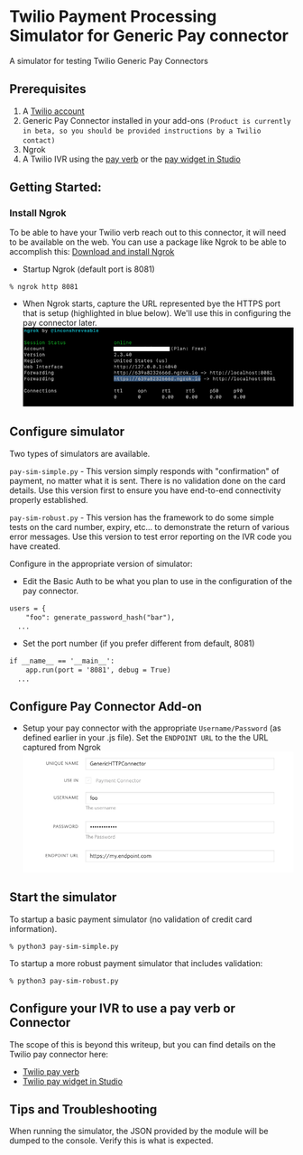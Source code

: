 # Twilio Payment Processing Simulator for Generic Pay connector

A simulator for testing Twilio Generic Pay Connectors


## Prerequisites

1. A [Twilio account](https://www.twilio.com/try-twilio)
1. Generic Pay Connector installed in your add-ons `(Product is currently in beta, so you should be provided instructions by a Twilio contact)`
1. Ngrok
1. A Twilio IVR using the [pay verb](https://www.twilio.com/docs/voice/twiml/pay) or the [pay widget in Studio](https://www.twilio.com/docs/studio/widget-library/capture-payments)

## Getting Started:

### Install Ngrok
To be able to have your Twilio <pay> verb reach out to this connector, it will need to be available on the web.  You can use a package like Ngrok to be able to accomplish this: [Download and install Ngrok](https://ngrok.com/download)

- Startup Ngrok (default port is 8081)
```
% ngrok http 8081
```

- When Ngrok starts, capture the URL represented bye the HTTPS port that is setup (highlighted in blue below).  We'll use this in configuring the pay connector later.
![Sweet configuration image on Github](https://github.com/phundal-twilio/twilio-payment-simulator-generic-pay-python/blob/main/Ngrok-sample.png?raw=true)


## Configure simulator

Two types of simulators are available.

`pay-sim-simple.py` - This version simply responds with "confirmation" of payment, no matter what it is sent.  There is no validation done on the card details.  Use this version first to ensure you have end-to-end connectivity properly established.

`pay-sim-robust.py` - This version has the framework to do some simple tests on the card number, expiry, etc... to demonstrate the return of various error messages.  Use this version to test error reporting on the IVR code you have created.

Configure in the appropriate version of simulator:
- Edit the Basic Auth to be what you plan to use in the configuration of the pay connector.
```
users = {
    "foo": generate_password_hash("bar"),
  ...
```
- Set the port number (if you prefer different from default, 8081)
```
if __name__ == '__main__':
    app.run(port = '8081', debug = True)
  ...
```

## Configure Pay Connector Add-on

- Setup your pay connector with the appropriate `Username/Password` (as defined earlier in your .js file).  Set the `ENDPOINT URL` to the the URL captured from Ngrok
![Sweet configuration image on Github](https://github.com/phundal-twilio/twilio-payment-simulator-generic-pay-python/blob/main/Connector-configure.png?raw=true)

## Start the simulator

To startup a basic payment simulator (no validation of credit card information).

```
% python3 pay-sim-simple.py
```

To startup a more robust payment simulator that includes validation:

```
% python3 pay-sim-robust.py
```
## Configure your IVR to use a pay verb or Connector
The scope of this is beyond this writeup, but you can find details on the Twilio pay connector here:

- [Twilio pay verb](https://www.twilio.com/docs/voice/twiml/pay)
- [Twilio pay widget in Studio](https://www.twilio.com/docs/studio/widget-library/capture-payments)


## Tips and Troubleshooting

When running the simulator, the JSON provided by the <pay> module will be dumped to the console.  Verify this is what is expected.
